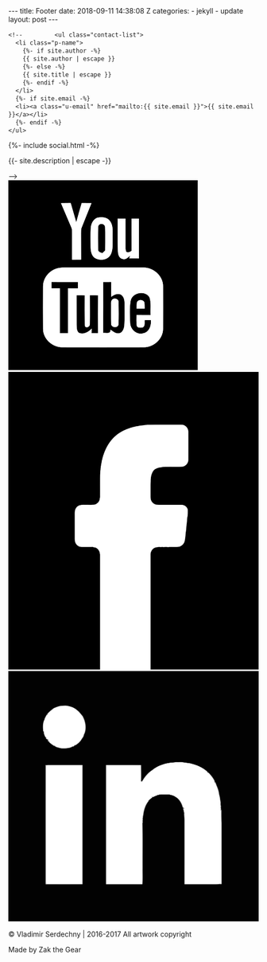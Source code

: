 <div class="display-none">
---
title: Footer
date: 2018-09-11 14:38:08 Z
categories:
- jekyll
- update
layout: post
---
</div>
<div class="wrapper">
  <!-- <h2 class="footer-heading">{{ site.title | escape }}</h2> -->
  <div class="footer-col-wrapper">
    <!-- <div class="footer-col footer-col-1"> -->
    
    <!--         <ul class="contact-list">
      <li class="p-name">
        {%- if site.author -%}
        {{ site.author | escape }}
        {%- else -%}
        {{ site.title | escape }}
        {%- endif -%}
      </li>
      {%- if site.email -%}
      <li><a class="u-email" href="mailto:{{ site.email }}">{{ site.email }}</a></li>
      {%- endif -%}
    </ul>
  </div>
  <div class="footer-col footer-col-2">
    {%- include social.html -%}
  </div>
  <div class="footer-col footer-col-3">
    <p>{{- site.description | escape -}}</p> -->
    <div class="smm-group">
      <a href="https://www.youtube.com/channel/UCZe4XsQiZB0tnBiGCyv7Ydg"><img class="sm-icon" src="assets/youtube.svg"></a>
      <a href="https://www.facebook.com/JewelerSerdechny"><img class="sm-icon tall" src="assets/facebook.svg"></a>
      <a href="   "><img class="sm-icon" src="assets/linkedIn.svg"></a>
    </div>
    <p>&copy; Vladimir Serdechny | 2016-2017 All artwork copyright</p>
    <p>Made by Zak the Gear</p>
  </div>
</div>
